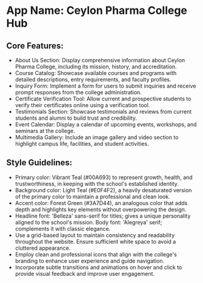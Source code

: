 # **App Name**: Ceylon Pharma College Hub

## Core Features:

- About Us Section: Display comprehensive information about Ceylon Pharma College, including its mission, history, and accreditation.
- Course Catalog: Showcase available courses and programs with detailed descriptions, entry requirements, and faculty profiles.
- Inquiry Form: Implement a form for users to submit inquiries and receive prompt responses from the college administration.
- Certificate Verification Tool: Allow current and prospective students to verify their certificates online using a verification tool.
- Testimonials Section: Showcase testimonials and reviews from current students and alumni to build trust and credibility.
- Event Calendar: Display a calendar of upcoming events, workshops, and seminars at the college.
- Multimedia Gallery: Include an image gallery and video section to highlight campus life, facilities, and student activities.

## Style Guidelines:

- Primary color: Vibrant Teal (#00A693) to represent growth, health, and trustworthiness, in keeping with the school's established identity. 
- Background color: Light Teal (#E0F4F2), a heavily desaturated version of the primary color to maintain a professional and clean look. 
- Accent color: Forest Green (#3A7D44), an analogous color that adds depth and highlights key elements without overpowering the design.
- Headline font: 'Belleza' sans-serif for titles; gives a unique personality aligned to the school's mission. Body font: 'Alegreya' serif; complements it with classic elegance. 
- Use a grid-based layout to maintain consistency and readability throughout the website. Ensure sufficient white space to avoid a cluttered appearance.
- Employ clean and professional icons that align with the college's branding to enhance user experience and guide navigation.
- Incorporate subtle transitions and animations on hover and click to provide visual feedback and improve user engagement.